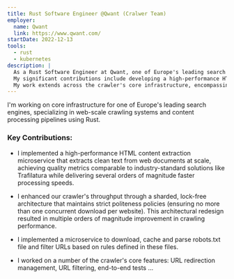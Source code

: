 ```yaml
---
title: Rust Software Engineer @Qwant (Cralwer Team)
employer:
  name: Qwant
  link: https://www.qwant.com/
startDate: 2022-12-13
tools:
  - rust
  - kubernetes
description: |
  As a Rust Software Engineer at Qwant, one of Europe's leading search engines, I focus on developing and optimizing web-scale crawling systems and content processing pipelines.</br>
  My significant contributions include developing a high-performance HTML content extraction service that matches the quality of industry standards while operating at substantially faster speeds. I architected a sharded, lock-free crawling system that dramatically improved performance while maintaining strict website politeness policies. The system includes sophisticated robots.txt handling with caching and parsing capabilities for URL filtering.<br/>
  My work extends across the crawler's core infrastructure, encompassing URL redirection management, filtering systems, and comprehensive end-to-end testing, all contributing to Qwant's robust search engine infrastructure.
---
```


I'm working on core infrastructure for one of Europe's leading search engines, specializing in web-scale crawling systems and content processing pipelines using Rust.

### Key Contributions:

- I implemented a high-performance HTML content extraction microservice that extracts clean text from web documents at scale, achieving quality metrics comparable to industry-standard solutions like Trafilatura while delivering several orders of magnitude faster processing speeds.

- I enhanced our crawler's throughput through a sharded, lock-free architecture that maintains strict politeness policies (ensuring no more than one concurrent download per website). This architectural redesign resulted in multiple orders of magnitude improvement in crawling performance.

- I implemented a microservice to download, cache and parse robots.txt file and filter URLs based on rules defined in these files.

- I worked on a number of the crawler's core features: URL redirection management, URL filtering, end-to-end tests ...
